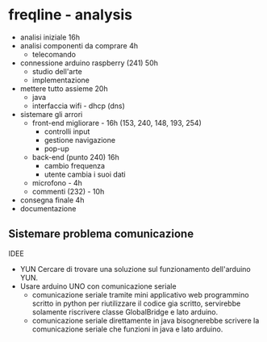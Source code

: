 # freqline - analysis

- analisi iniziale 16h
- analisi componenti da comprare 4h
  - telecomando
- connessione arduino raspberry (241) 50h
  - studio dell'arte
  - implementazione
- mettere tutto assieme 20h
  - java
  - interfaccia wifi - dhcp (dns)
- sistemare gli arrori
  - front-end migliorare - 16h (153, 240, 148, 193, 254)
    - controlli input
    - gestione navigazione
    - pop-up
  - back-end (punto 240) 16h
    - cambio frequenza
    - utente cambia i suoi dati
  - microfono - 4h
  - commenti (232) - 10h
- consegna finale 4h
- documentazione

## Sistemare problema comunicazione

IDEE

- YUN
  Cercare di trovare una soluzione sul funzionamento dell'arduino YUN.
- Usare arduino UNO con comunicazione seriale
  - comunicazione seriale tramite mini applicativo web
    programmino scritto in python per riutilizzare il codice gia scritto, servirebbe solamente riscrivere classe GlobalBridge e lato arduino.
  - comunicazione seriale direttamente in java
    bisognerebbe scrivere la comunicazione seriale che funzioni in java e lato arduino.


